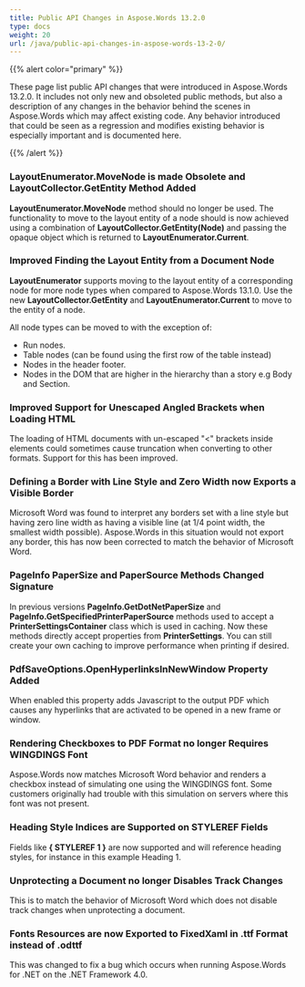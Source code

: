 ```yaml
---
title: Public API Changes in Aspose.Words 13.2.0
type: docs
weight: 20
url: /java/public-api-changes-in-aspose-words-13-2-0/
---
```


{{% alert color="primary" %}} 

These page list public API changes that were introduced in Aspose.Words 13.2.0. It includes not only new and obsoleted public methods, but also a description of any changes in the behavior behind the scenes in Aspose.Words which may affect existing code. Any behavior introduced that could be seen as a regression and modifies existing behavior is especially important and is documented here.

{{% /alert %}} 

### **LayoutEnumerator.MoveNode is made Obsolete and LayoutCollector.GetEntity Method Added**

**LayoutEnumerator.MoveNode** method should no longer be used. The functionality to move to the layout entity of a node should is now achieved using a combination of **LayoutCollector.GetEntity(Node)** and passing the opaque object which is returned to **LayoutEnumerator.Current**.

### **Improved Finding the Layout Entity from a Document Node**

**LayoutEnumerator** supports moving to the layout entity of a corresponding node for more node types when compared to Aspose.Words 13.1.0. Use the new **LayoutCollector.GetEntity** and **LayoutEnumerator.Current** to move to the entity of a node.

All node types can be moved to with the exception of:

- Run nodes.
- Table nodes (can be found using the first row of the table instead)
- Nodes in the header footer.
- Nodes in the DOM that are higher in the hierarchy than a story e.g Body and Section.

### **Improved Support for Unescaped Angled Brackets when Loading HTML**

The loading of HTML documents with un-escaped "<" brackets inside elements could sometimes cause truncation when converting to other formats. Support for this has been improved.

### **Defining a Border with Line Style and Zero Width now Exports a Visible Border**

Microsoft Word was found to interpret any borders set with a line style but having zero line width as having a visible line (at 1/4 point width, the smallest width possible). Aspose.Words in this situation would not export any border, this has now been corrected to match the behavior of Microsoft Word.

### **PageInfo PaperSize and PaperSource Methods Changed Signature**

In previous versions **PageInfo.GetDotNetPaperSize** and **PageInfo.GetSpecifiedPrinterPaperSource** methods used to accept a **PrinterSettingsContainer** class which is used in caching. Now these methods directly accept properties from **PrinterSettings**. You can still create your own caching to improve performance when printing if desired.

### **PdfSaveOptions.OpenHyperlinksInNewWindow Property Added**

When enabled this property adds Javascript to the output PDF which causes any hyperlinks that are activated to be opened in a new frame or window.

### **Rendering Checkboxes to PDF Format no longer Requires WINGDINGS Font**

Aspose.Words now matches Microsoft Word behavior and renders a checkbox instead of simulating one using the WINGDINGS font. Some customers originally had trouble with this simulation on servers where this font was not present.

### **Heading Style Indices are Supported on STYLEREF Fields**

Fields like **{ STYLEREF 1 }** are now supported and will reference heading styles, for instance in this example Heading 1.

### **Unprotecting a Document no longer Disables Track Changes**

This is to match the behavior of Microsoft Word which does not disable track changes when unprotecting a document.

### **Fonts Resources are now Exported to FixedXaml in .ttf Format instead of .odttf**

This was changed to fix a bug which occurs when running Aspose.Words for .NET on the .NET Framework 4.0.
